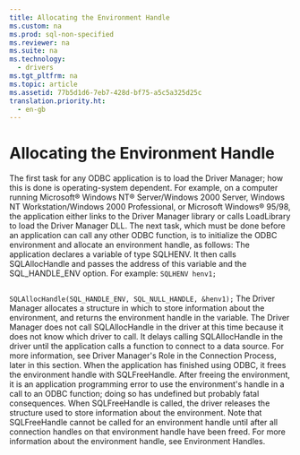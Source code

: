 ```yaml
---
title: Allocating the Environment Handle
ms.custom: na
ms.prod: sql-non-specified
ms.reviewer: na
ms.suite: na
ms.technology: 
  - drivers
ms.tgt_pltfrm: na
ms.topic: article
ms.assetid: 77b5d1d6-7eb7-428d-bf75-a5c5a325d25c
translation.priority.ht: 
  - en-gb
---
```

# Allocating the Environment Handle
<?xml version="1.0" encoding="utf-8"?>
<developerReferenceWithoutSyntaxDocument xmlns="http://ddue.schemas.microsoft.com/authoring/2003/5" xmlns:xlink="http://www.w3.org/1999/xlink" xmlns:xsi="http://www.w3.org/2001/XMLSchema-instance" xsi:schemaLocation="http://ddue.schemas.microsoft.com/authoring/2003/5 http://dduestorage.blob.core.windows.net/ddueschema/developer.xsd">
  <introduction>
    <para>The first task for any ODBC application is to load the Driver Manager; how this is done is operating-system dependent. For example, on a computer running Microsoft® Windows NT® Server/Windows 2000 Server, Windows NT Workstation/Windows 2000 Professional, or Microsoft Windows® 95/98, the application either links to the Driver Manager library or calls <legacyBold>LoadLibrary</legacyBold> to load the Driver Manager DLL.</para>
    <para>The next task, which must be done before an application can call any other ODBC function, is to initialize the ODBC environment and allocate an environment handle, as follows:  </para>
    <list class="ordered">
      <listItem>
        <para>The application declares a variable of type SQLHENV. It then calls <legacyBold>SQLAllocHandle</legacyBold> and passes the address of this variable and the SQL_HANDLE_ENV option. For example: </para>
        <code>SQLHENV henv1;

SQLAllocHandle(SQL_HANDLE_ENV, SQL_NULL_HANDLE, &amp;henv1);</code>
      </listItem>
      <listItem>
        <para>The Driver Manager allocates a structure in which to store information about the environment, and returns the environment handle in the variable.</para>
      </listItem>
    </list>
    <para>The Driver Manager does not call <legacyBold>SQLAllocHandle</legacyBold> in the driver at this time because it does not know which driver to call. It delays calling <legacyBold>SQLAllocHandle</legacyBold> in the driver until the application calls a function to connect to a data source. For more information, see <legacyLink xlink:href="77c05630-5a8b-467d-b80e-c705dc06d601">Driver Manager's Role in the Connection Process</legacyLink>, later in this section.</para>
    <para>When the application has finished using ODBC, it frees the environment handle with <legacyBold>SQLFreeHandle</legacyBold>. After freeing the environment, it is an application programming error to use the environment's handle in a call to an ODBC function; doing so has undefined but probably fatal consequences.</para>
    <para>When <legacyBold>SQLFreeHandle</legacyBold> is called, the driver releases the structure used to store information about the environment. Note that <legacyBold>SQLFreeHandle</legacyBold> cannot be called for an environment handle until after all connection handles on that environment handle have been freed.</para>
    <para>For more information about the environment handle, see <legacyLink xlink:href="917f1b0c-272b-4e37-a1f5-87cd24b9fa21">Environment Handles</legacyLink>.</para>
  </introduction>
  <relatedTopics />
</developerReferenceWithoutSyntaxDocument>